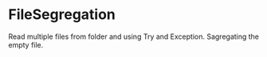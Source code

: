 # FileSegregation

Read multiple files from folder and using Try and Exception. Sagregating the empty file.
